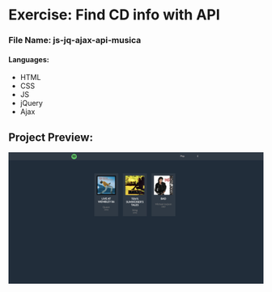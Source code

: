 # Exercise: Find CD info with API ## 

### File Name: js-jq-ajax-api-musica

#### Languages:

* HTML
* CSS
* JS
* jQuery
* Ajax

## Project Preview:

![](img/screen.png)